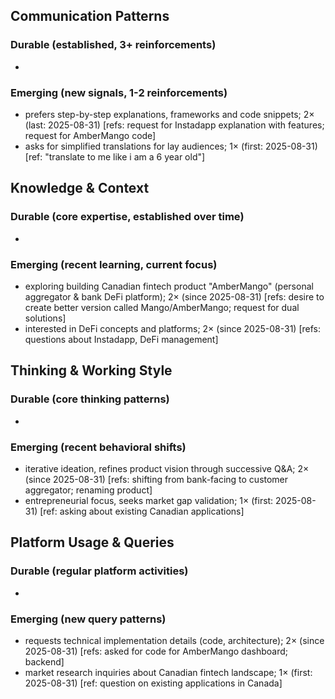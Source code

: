 ## Communication Patterns
### Durable (established, 3+ reinforcements)
- 

### Emerging (new signals, 1-2 reinforcements)
- prefers step-by-step explanations, frameworks and code snippets; 2× (last: 2025-08-31) [refs: request for Instadapp explanation with features; request for AmberMango code]
- asks for simplified translations for lay audiences; 1× (first: 2025-08-31) [ref: "translate to me like i am a 6 year old"]

## Knowledge & Context
### Durable (core expertise, established over time)
-

### Emerging (recent learning, current focus)
- exploring building Canadian fintech product "AmberMango" (personal aggregator & bank DeFi platform); 2× (since 2025-08-31) [refs: desire to create better version called Mango/AmberMango; request for dual solutions]
- interested in DeFi concepts and platforms; 2× (since 2025-08-31) [refs: questions about Instadapp, DeFi management]

## Thinking & Working Style
### Durable (core thinking patterns)
-

### Emerging (recent behavioral shifts)
- iterative ideation, refines product vision through successive Q&A; 2× (since 2025-08-31) [refs: shifting from bank-facing to customer aggregator; renaming product]
- entrepreneurial focus, seeks market gap validation; 1× (first: 2025-08-31) [ref: asking about existing Canadian applications]

## Platform Usage & Queries
### Durable (regular platform activities)
-

### Emerging (new query patterns)
- requests technical implementation details (code, architecture); 2× (since 2025-08-31) [refs: asked for code for AmberMango dashboard; backend]
- market research inquiries about Canadian fintech landscape; 1× (first: 2025-08-31) [ref: question on existing applications in Canada]